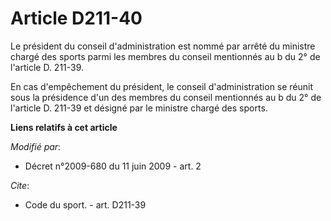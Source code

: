 # Article D211-40

Le président du conseil d'administration est nommé par arrêté du ministre chargé des sports parmi les membres du conseil
mentionnés au b du 2° de l'article D. 211-39. 

En cas d'empêchement du président, le conseil d'administration se réunit sous la présidence d'un des membres du conseil
mentionnés au b du 2° de l'article D. 211-39 et désigné par le ministre chargé des sports.

**Liens relatifs à cet article**

_Modifié par_:

  - Décret n°2009-680 du 11 juin 2009 - art. 2

_Cite_:

  - Code du sport. - art. D211-39
